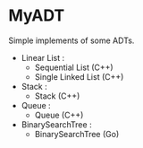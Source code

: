 # MyADT
Simple implements of some ADTs.

* Linear List : 
  * Sequential List (C++)
  * Single Linked List (C++)
* Stack : 
  * Stack (C++)
* Queue : 
  * Queue (C++)
* BinarySearchTree :
  * BinarySearchTree (Go)
